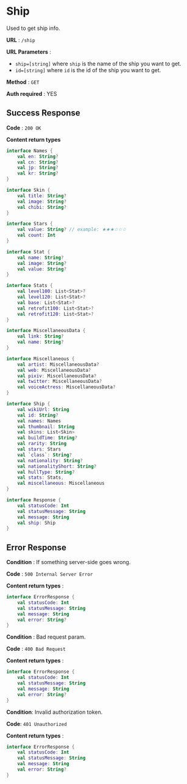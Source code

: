 # Ship

Used to get ship info.

**URL** : `/ship`

**URL Parameters** :
- `ship=[string]` where `ship` is the name of the ship you want to get.
- `id=[string]` where `id` is the id of the ship you want to get.

**Method** : `GET`

**Auth required** : YES

## Success Response

**Code** : `200 OK`

**Content return types**

```kotlin
interface Names {
    val en: String?
    val cn: String?
    val jp: String?
    val kr: String?
}

interface Skin {
    val title: String?
    val image: String?
    val chibi: String?
}

interface Stars {
    val value: String? // example: ★★★☆☆☆
    val count: Int
}

interface Stat {
    val name: String?
    val image: String?
    val value: String?
}

interface Stats {
    val level100: List<Stat>?
    val level120: List<Stat>?
    val base: List<Stat>?
    val retrofit100: List<Stat>?
    val retrofit120: List<Stat>?
}

interface MiscellaneousData {
    val link: String?
    val name: String?
}

interface Miscellaneous {
    val artist: MiscellaneousData?
    val web: MiscellaneousData?
    val pixiv: MiscellaneousData?
    val twitter: MiscellaneousData?
    val voiceActress: MiscellaneousData?
}

interface Ship {
    val wikiUrl: String
    val id: String?
    val names: Names
    val thumbnail: String
    val skins: List<Skin>
    val buildTime: String?
    val rarity: String
    val stars: Stars
    val `class`: String?
    val nationality: String?
    val nationalityShort: String?
    val hullType: String?
    val stats: Stats,
    val miscellaneous: Miscellaneous
}

interface Response {
    val statusCode: Int
    val statusMessage: String
    val message: String
    val ship: Ship
}
```

## Error Response

**Condition** : If something server-side goes wrong.

**Code** : `500 Internal Server Error`

**Content return types** :

```kotlin
interface ErrorResponse {
    val statusCode: Int
    val statusMessage: String
    val message: String
    val error: String?
}
```

**Condition** : Bad request param.

**Code** : `400 Bad Request`

**Content return types** :

```kotlin
interface ErrorResponse {
    val statusCode: Int
    val statusMessage: String
    val message: String
    val error: String?
}
```

**Condition**: Invalid authorization token.

**Code**: `401 Unauthorized`

**Content return types** :

```kotlin
interface ErrorResponse {
    val statusCode: Int
    val statusMessage: String
    val message: String
    val error: String?
}
```